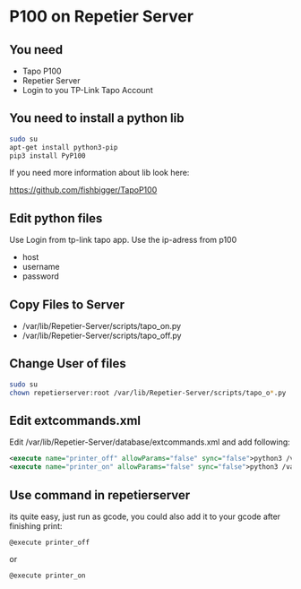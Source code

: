 # P100 on Repetier Server

## You need
* Tapo P100
* Repetier Server
* Login to you TP-Link Tapo Account

## You need to install a python lib


```bash
sudo su
apt-get install python3-pip
pip3 install PyP100
```

If you need more information about lib look here:

https://github.com/fishbigger/TapoP100

## Edit python files

Use Login from tp-link tapo app.
Use the ip-adress from p100

* host
* username
* password

## Copy Files to Server

* /var/lib/Repetier-Server/scripts/tapo_on.py
* /var/lib/Repetier-Server/scripts/tapo_off.py

## Change User of files

```bash
sudo su
chown repetierserver:root /var/lib/Repetier-Server/scripts/tapo_o*.py
```

## Edit extcommands.xml

Edit /var/lib/Repetier-Server/database/extcommands.xml
and add following:

```xml
<execute name="printer_off" allowParams="false" sync="false">python3 /var/lib/Repetier-Server/scripts/tapo_off.py</execute>
<execute name="printer_on" allowParams="false" sync="false">python3 /var/lib/Repetier-Server/scripts/tapo_on.py</execute>
```

## Use command in repetierserver

its quite easy, just run as gcode, you could also add it to your gcode after finishing print:

`@execute printer_off`

or

`@execute printer_on`
